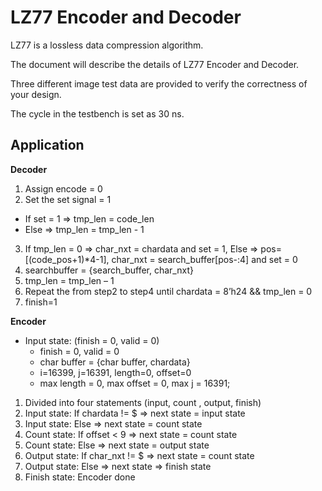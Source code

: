 # LZ77 Encoder and Decoder

LZ77 is a lossless data compression algorithm. 

The document will describe the details of LZ77 Encoder and Decoder. 

Three different image test data are provided to verify the correctness of your design. 

The cycle in the testbench is set as 30 ns.

## Application

**Decoder**

1.	Assign encode = 0
2.	Set the set signal = 1
  -	If set = 1 => tmp_len = code_len
  -	Else => tmp_len = tmp_len - 1 
3.  If tmp_len = 0 => char_nxt = chardata and set = 1, Else => pos=[(code_pos+1)*4-1], char_nxt = search_buffer[pos-:4] and set = 0
4.  searchbuffer = {search_buffer, char_nxt}
5.  tmp_len = tmp_len – 1
6.  Repeat the from step2 to step4 until chardata = 8’h24 && tmp_len = 0
7.  finish=1

**Encoder**

- Input state: (finish = 0, valid = 0)
  - finish = 0, valid = 0
  - char buffer = {char buffer, chardata}
  - i=16399, j=16391, length=0, offset=0
  - max length = 0, max offset = 0, max j = 16391;
 
1.	Divided into four statements (input, count , output, finish)
2.	Input state: If chardata != $ => next state = input state
3.	Input state: Else => next state = count state
4.	Count state: If offset < 9  => next state = count state
5.	Count state: Else => next state = output state
6.	Output state: If char_nxt != $ => next state = count state
7.	Output state: Else => next state => finish state
8.	Finish state: Encoder done
